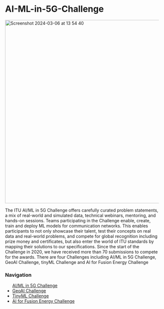 # AI-ML-in-5G-Challenge
<img width="599" alt="Screenshot 2024-03-06 at 13 54 40" src="https://github.com/Carolynshexiu/AI-ML-in-5G-Challenge.github.io/assets/162329150/b9c4c891-7080-4a0d-9575-9b0d19ac574e">


The ITU AI/ML in 5G Challenge offers carefully curated problem statements, a mix of real-world and simulated data, technical webinars, mentoring, and hands-on sessions. Teams participating in the Challenge enable, create, train and deploy ML models for communication networks. This enables participants to not only showcase their talent, test their concepts on real data and real-world problems, and compete for global recognition including prize money and certificates, but also enter the world of ITU standards by mapping their solutions to our specifications.
Since the start of the Challenge in 2020, we have received more than 70 submissions to compete for the awards. There are four Challenges including AI/ML in 5G Challenge, GeoAI Challenge, tinyML Challenge and AI for Fusion Energy Challenge
<div class="sidebar">
    <h3>Navigation</h3>
</div>
   <ul>
        </li><a href="https://challenge.aiforgood.itu.int/">AI/ML in 5G Challenge</a></li>
        <li><a href="#GeoAI Challenge">GeoAI Challenge</a></li>
        <li><a href="#TinyML Challenge">TinyML Challenge</a></li>
        <li><a href="#AI for Fusion Energy Challenge">AI for Fusion Energy Challenge</a></li>
    </ul>
</div>
